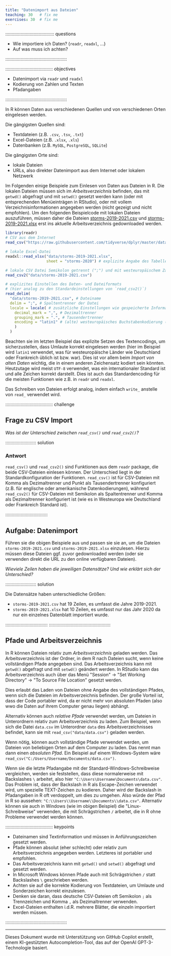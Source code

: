 ```yaml
---
title: "Datenimport aus Dateien"
teaching: 30   # fix me
exercises: 30  # fix me
---
```





:::::::::::::::::::::::::::::::::::::: questions

- Wie importiere ich Daten? (`readr`, `readxl`, ...)
- Auf was muss ich achten?

::::::::::::::::::::::::::::::::::::::::::::::::

::::::::::::::::::::::::::::::::::::: objectives

- Datenimport via `readr` und `readxl`
- Kodierung von Zahlen und Texten
- Pfadangaben

::::::::::::::::::::::::::::::::::::::::::::::::


In R können Daten aus verschiedenen Quellen und von verschiedenen Orten eingelesen werden.

Die gängigsten Quellen sind:

- Textdateien (z.B. `.csv`, `.tsv`, `.txt`)
- Excel-Dateien (z.B. `.xlsx`, `.xls`)
- Datenbanken (z.B. `MySQL`, `PostgreSQL`, `SQLite`)

Die gängigsten Orte sind:

- lokale Dateien
- URLs, also direkter Datenimport aus dem Internet oder lokalem Netzwerk

Im Folgenden einige Beispiele zum Einlesen von Daten aus Dateien in R.
Die lokalen Dateien müssen sich im *Arbeitsverzeichnis* befinden, das mit `getwd()` abgefragt und mit `setwd()` gesetzt werden kann (oder mit entsprechenden Menüeinträgen in RStudio), oder mit vollem Verzeichnisinformationen angegeben werden (nicht gezeigt und nicht empfohlen).
Um den folgenden Beispielcode mit lokalen Dateien auszuführen, müssen daher die Dateien [storms-2019-2021.csv](data/storms-2019-2021.csv) und [storms-2019-2021.xlsx](data/storms-2019-2021.xlsx) erst ins aktuelle Arbeitsverzeichnis gedownloaded werden.



``` r
library(readr)
# CSV aus dem Internet
read_csv("https://raw.githubusercontent.com/tidyverse/dplyr/master/data-raw/storms.csv")

# lokale Excel-Datei
readxl::read_xlsx("data/storms-2019-2021.xlsx",
                  sheet = "storms-2020") # explizite Angabe des Tabellenblatts

# lokale CSV Datei Semikolon getrennt (";") und mit westeuropäischem Zahlenformat ("," als Dezimaltrenner)
read_csv2("data/storms-2019-2021.csv")

# explizites Einstellen des Daten- und Dateiformats
# (hier analog zu den Standardeinstellungen von `read_csv2()`)
read_delim(
  "data/storms-2019-2021.csv", # Dateiname
  delim = ";", # Spaltentrenner der Datei
  locale = locale( # zusätzliche Einstellungen wie gespeicherte Informationen kodiert sind
    decimal_mark = ",", # Dezimaltrenner
    grouping_mark = ".", # Tausendertrenner
    encoding = "latin1" # (alte) westeuropäisches Buchstabenkodierung (z.B. Umlaute)
    )
  )
```

Beachten sie im letzten Beispiel das explizite Setzen des Textencodings, um sicherzustellen, dass Umlaute korrekt eingelesen werden (hier im Beispiel wird `latin1` verwendet, was für westeuropäische Länder wie Deutschland oder Frankreich üblich ist bzw. war).
Dies ist vor allem beim *Import von alten Daten* wichtig, die in einem anderen Zeichensatz kodiert sein könnten.
Heutzutage wird meist `UTF-8` verwendet, was ein internationaler Standard ist und alle Zeichen korrekt darstellt.
Dies ist auch das Standardencoding für die meisten Funktionen wie z.B. in `readr` und `readxl`.

Das Schreiben von Dateien erfolgt analog, indem einfach `write_`
anstelle von `read_` verwendet wird.


::::::::::::::::::::::::::::::::::::: challenge

## Frage zu CSV Import

*Was ist der Unterschied zwischen `read_csv()` und `read_csv2()`?*

:::::::::::::::::::::::: solution

### Antwort

`read_csv()` und `read_csv2()` sind Funktionen aus dem `readr` package, die beide CSV-Dateien einlesen können. Der Unterschied liegt in der Standardkonfiguration der Funktionen. `read_csv()` ist für CSV-Dateien mit Komma als Dezimaltrenner und Punkt als Tausendertrenner konfiguriert (z.B. für englische oder amerikanische Datenkodierungen), während `read_csv2()` für CSV-Dateien mit Semikolon als Spaltentrenner und Komma als Dezimaltrenner konfiguriert ist (wie es in Westeuropa wie Deutschland oder Frankreich Standard ist).

:::::::::::::::::::::::::::::::::


## Aufgabe: Datenimport

Führen sie die obigen Beispiele aus und passen sie sie an, um die Dateien `storms-2019-2021.csv` und `storms-2019-2021.xlsx` einzulesen. Hierzu müssen diese Dateien ggf. zuvor gedownloaded werden (oder sie verwenden direkt die URL zu den online verfügbaren Dateien).

*Wieviele Zeilen haben die jeweiligen Datensätze? Und wie erklärt sich der Unterschied?*

:::::::::::::::::::::::: solution

Die Datensätze haben unterschiedliche Größen:

- `storms-2019-2021.csv` hat 19 Zeilen, es umfasst die Jahre 2019-2021.
- `storms-2019-2021.xlsx` hat 10 Zeilen, es umfasst nur das Jahr 2020 da nur ein einzelnes Datenblatt importiert wurde.

:::::::::::::::::::::::::::::::::
::::::::::::::::::::::::::::::::::::::::::::::::

## Pfade und Arbeitsverzeichnis

In R können Dateien relativ zum *Arbeitsverzeichnis* geladen werden. Das Arbeitsverzeichnis ist der Ordner, in dem R nach Dateien sucht, wenn keine vollständigen Pfade angegeben sind. Das Arbeitsverzeichnis kann mit `getwd()` abgefragt und mit `setwd()` geändert werden.
In RStudio kann das Arbeitsverzeichnis auch über das Menü "Session" -> "Set Working Directory" -> "To Source File Location" gesetzt werden.

Dies erlaubt das Laden von Dateien ohne Angabe des vollständigen Pfades, wenn sich die Dateien im Arbeitsverzeichnis befinden.
Der große Vorteil ist, dass der Code portabler wird, da er nicht mehr von absoluten Pfaden (also wwo die Daten auf ihrem Computer genau liegen) abhängt.

Alternativ können auch *relative Pfade* verwendet werden, um Dateien in Unterordnern relativ zum Arbeitsverzeichnis zu laden. Zum Beispiel, wenn sich die Datei `data.csv` im Unterordner `data` des Arbeitsverzeichnisses befindet, kann sie mit `read_csv("data/data.csv")` geladen werden.

Wenn nötig, können auch vollständige Pfade verwendet werden, um Dateien von beliebigen Orten auf dem Computer zu laden. Das nennt man dann einen *absoluten Pfad*.
Ein Beispiel auf einem Windows-System wäre `read_csv("C:/Users/Username/Documents/data.csv")`.

Wenn sie die letzte Pfadangabe mit der Standard-Windows-Schreibweise vergleichen, werden sie feststellen, dass diese normalerweise mit Backslashes `\` arbeitet, also hier `"C:\Users\Username\Documents\data.csv"`.
Das Problem ist, dass der Backslash in R als Escape-Zeichen verwendet wird, um spezielle TEXT-Zeichen zu kodieren. Daher wird der Backslash in Pfadangaben in R oft verdoppelt, um dies zu umgehen. Also würde der Pfad in R so aussehen: `"C:\\Users\\Username\\Documents\\data.csv"`.
Alternativ können sie auch in Windows (wie im obigen Beispiel) die "Linux-Schreibweise" verwenden, die mit Schrägstrichen `/` arbeitet, die in R ohne Probleme verwendet werden können.


::::::::::::::::::::::::::::::::::::: keypoints

- Dateinamen sind Textinformation und müssen in Anführungszeichen gesetzt werden.
- Pfade können absolut (eher schlecht) oder relativ zum Arbeitsverzeichnis angegeben werden. Letzteres ist portabler und empfohlen.
- Das Arbeitsverzeichnis kann mit `getwd()` und `setwd()` abgefragt und gesetzt werden.
- In Microsoft Windows können Pfade auch mit Schrägstrichen `/` statt Backslashes `\` geschrieben werden.
- Achten sie auf die korrekte Kodierung von Textdateien, um Umlaute und Sonderzeichen korrekt einzulesen.
- Denken sie daran, dass deutsche CSV-Dateien oft Semikolon `;` als Trennzeichen und Komma `,` als Dezimaltrenner verwenden.
- Excel-Dateien enthalten i.d.R. mehrere Blätter, die einzeln importiert werden müssen.


::::::::::::::::::::::::::::::::::::::::::::::::


-----------------------------------------------

Dieses Dokument wurde mit Unterstützung von GitHub Copilot erstellt, einem KI-gestützten Autocompletion-Tool, das auf der OpenAI GPT-3-Technologie basiert.

